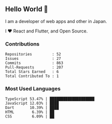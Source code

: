 ## Hello World 👋

I am a developer of web apps and other in Japan.

I ❤️ React and Flutter, and Open Source.

### Contributions

<!-- contributions start -->

    Repositories         : 52
    Issues               : 27
    Commits              : 863
    Pull-Requests        : 207
    Total Stars Earned   : 6
    Total Contributed To : 1

<!-- contributions end -->

### Most Used Languages

<!-- most-used-languages start -->

    TypeScript 53.47% | ████████████████████
    JavaScript 12.03% | ████
    Dart       10.39% | ████
    HTML        6.39% | ██
    CSS         6.09% | ██

<!-- most-used-languages end -->
